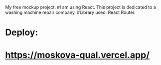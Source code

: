 My free mockup project. 
#I am using React. 
This project is dedicated to a washing machine repair company.
#Library used: React Router.

# Deploy:
# https://moskova-qual.vercel.app/
